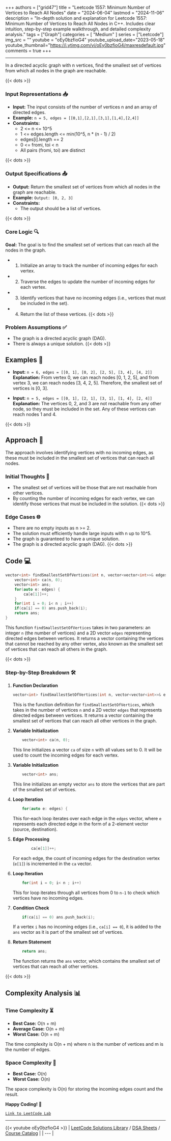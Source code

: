 
+++
authors = ["grid47"]
title = "Leetcode 1557: Minimum Number of Vertices to Reach All Nodes"
date = "2024-06-04"
lastmod = "2024-11-06"
description = "In-depth solution and explanation for Leetcode 1557: Minimum Number of Vertices to Reach All Nodes in C++. Includes clear intuition, step-by-step example walkthrough, and detailed complexity analysis."
tags = ["Graph"]
categories = [
    "Medium"
]
series = ["Leetcode"]
img_src = ""
youtube = "oEy0bzfioG4"
youtube_upload_date="2023-05-18"
youtube_thumbnail="https://i.ytimg.com/vi/oEy0bzfioG4/maxresdefault.jpg"
comments = true
+++



---
In a directed acyclic graph with n vertices, find the smallest set of vertices from which all nodes in the graph are reachable.
<!--more-->
{{< dots >}}
### Input Representations 📥
- **Input:** The input consists of the number of vertices n and an array of directed edges.
- **Example:** `n = 5, edges = [[0,1],[2,1],[3,1],[1,4],[2,4]]`
- **Constraints:**
	- 2 <= n <= 10^5
	- 1 <= edges.length <= min(10^5, n * (n - 1) / 2)
	- edges[i].length == 2
	- 0 <= fromi, toi < n
	- All pairs (fromi, toi) are distinct

{{< dots >}}
### Output Specifications 📤
- **Output:** Return the smallest set of vertices from which all nodes in the graph are reachable.
- **Example:** `Output: [0, 2, 3]`
- **Constraints:**
	- The output should be a list of vertices.

{{< dots >}}
### Core Logic 🔍
**Goal:** The goal is to find the smallest set of vertices that can reach all the nodes in the graph.

- 1. Initialize an array to track the number of incoming edges for each vertex.
- 2. Traverse the edges to update the number of incoming edges for each vertex.
- 3. Identify vertices that have no incoming edges (i.e., vertices that must be included in the set).
- 4. Return the list of these vertices.
{{< dots >}}
### Problem Assumptions ✅
- The graph is a directed acyclic graph (DAG).
- There is always a unique solution.
{{< dots >}}
## Examples 🧩
- **Input:** `n = 6, edges = [[0, 1], [0, 2], [2, 5], [3, 4], [4, 2]]`  \
  **Explanation:** From vertex 0, we can reach nodes [0, 1, 2, 5], and from vertex 3, we can reach nodes [3, 4, 2, 5]. Therefore, the smallest set of vertices is [0, 3].

- **Input:** `n = 5, edges = [[0, 1], [2, 1], [3, 1], [1, 4], [2, 4]]`  \
  **Explanation:** The vertices 0, 2, and 3 are not reachable from any other node, so they must be included in the set. Any of these vertices can reach nodes 1 and 4.

{{< dots >}}
## Approach 🚀
The approach involves identifying vertices with no incoming edges, as these must be included in the smallest set of vertices that can reach all nodes.

### Initial Thoughts 💭
- The smallest set of vertices will be those that are not reachable from other vertices.
- By counting the number of incoming edges for each vertex, we can identify those vertices that must be included in the solution.
{{< dots >}}
### Edge Cases 🌐
- There are no empty inputs as n >= 2.
- The solution must efficiently handle large inputs with n up to 10^5.
- The graph is guaranteed to have a unique solution.
- The graph is a directed acyclic graph (DAG).
{{< dots >}}
## Code 💻
```cpp
vector<int> findSmallestSetOfVertices(int n, vector<vector<int>>& edges) {
    vector<int> ca(n, 0);
    vector<int> ans;
    for(auto e: edges) {
        ca[e[1]]++;
    }
    for(int i = 0; i< n ; i++)
    if(ca[i] == 0) ans.push_back(i);
    return ans;
}
```

This function `findSmallestSetOfVertices` takes in two parameters: an integer `n` (the number of vertices) and a 2D vector `edges` representing directed edges between vertices. It returns a vector containing the vertices that cannot be reached by any other vertex, also known as the smallest set of vertices that can reach all others in the graph.

{{< dots >}}
### Step-by-Step Breakdown 🛠️
1. **Function Declaration**
	```cpp
	vector<int> findSmallestSetOfVertices(int n, vector<vector<int>>& edges) {
	```
	This is the function definition for `findSmallestSetOfVertices`, which takes in the number of vertices `n` and a 2D vector `edges` that represents directed edges between vertices. It returns a vector containing the smallest set of vertices that can reach all other vertices in the graph.

2. **Variable Initialization**
	```cpp
	    vector<int> ca(n, 0);
	```
	This line initializes a vector `ca` of size `n` with all values set to 0. It will be used to count the incoming edges for each vertex.

3. **Variable Initialization**
	```cpp
	    vector<int> ans;
	```
	This line initializes an empty vector `ans` to store the vertices that are part of the smallest set of vertices.

4. **Loop Iteration**
	```cpp
	    for(auto e: edges) {
	```
	This for-each loop iterates over each edge in the `edges` vector, where `e` represents each directed edge in the form of a 2-element vector (source, destination).

5. **Edge Processing**
	```cpp
	        ca[e[1]]++;
	```
	For each edge, the count of incoming edges for the destination vertex (`e[1]`) is incremented in the `ca` vector.

6. **Loop Iteration**
	```cpp
	    for(int i = 0; i< n ; i++)
	```
	This for loop iterates through all vertices from 0 to `n-1` to check which vertices have no incoming edges.

7. **Condition Check**
	```cpp
	    if(ca[i] == 0) ans.push_back(i);
	```
	If a vertex `i` has no incoming edges (i.e., `ca[i] == 0`), it is added to the `ans` vector as it is part of the smallest set of vertices.

8. **Return Statement**
	```cpp
	    return ans;
	```
	The function returns the `ans` vector, which contains the smallest set of vertices that can reach all other vertices.

{{< dots >}}
## Complexity Analysis 📊
### Time Complexity ⏳
- **Best Case:** O(n + m)
- **Average Case:** O(n + m)
- **Worst Case:** O(n + m)

The time complexity is O(n + m) where n is the number of vertices and m is the number of edges.

### Space Complexity 💾
- **Best Case:** O(n)
- **Worst Case:** O(n)

The space complexity is O(n) for storing the incoming edges count and the result.

**Happy Coding! 🎉**


[`Link to LeetCode Lab`](https://leetcode.com/problems/minimum-number-of-vertices-to-reach-all-nodes/description/)

---
{{< youtube oEy0bzfioG4 >}}
| [LeetCode Solutions Library](https://grid47.xyz/leetcode/) / [DSA Sheets](https://grid47.xyz/sheets/) / [Course Catalog](https://grid47.xyz/courses/) |
| --- |
